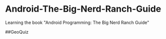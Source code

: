 Android-The-Big-Nerd-Ranch-Guide
================================

Learning the book "Android Programming: The Big Nerd Ranch Guide"


##GeoQuiz
